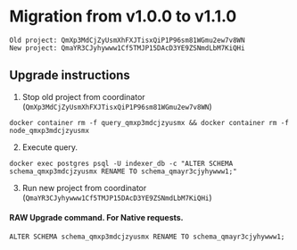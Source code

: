 # Migration from v1.0.0 to v1.1.0
```
Old project: QmXp3MdCjZyUsmXhFXJTisxQiP1P96sm81WGmu2ew7v8WN
New project: QmaYR3CJyhywww1Cf5TMJP15DAcD3YE9ZSNmdLbM7KiQHi
```


## Upgrade instructions
 1) Stop old project from coordinator (`QmXp3MdCjZyUsmXhFXJTisxQiP1P96sm81WGmu2ew7v8WN`)

```
docker container rm -f query_qmxp3mdcjzyusmx && docker container rm -f node_qmxp3mdcjzyusmx
```

 2) Execute query.

```
docker exec postgres psql -U indexer_db -c "ALTER SCHEMA schema_qmxp3mdcjzyusmx RENAME TO schema_qmayr3cjyhywww1;"

```

 3) Run new project from coordinator (`QmaYR3CJyhywww1Cf5TMJP15DAcD3YE9ZSNmdLbM7KiQHi`)

#### RAW Upgrade command. For Native requests.
`ALTER SCHEMA schema_qmxp3mdcjzyusmx RENAME TO schema_qmayr3cjyhywww1;`
